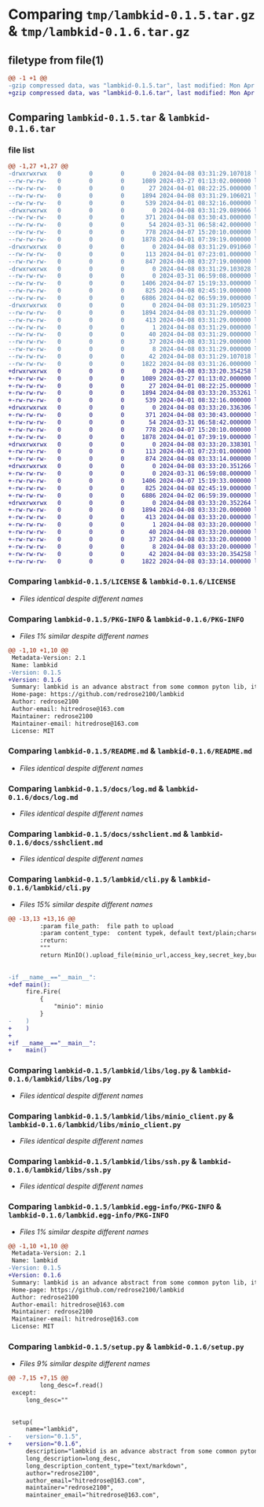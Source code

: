 # Comparing `tmp/lambkid-0.1.5.tar.gz` & `tmp/lambkid-0.1.6.tar.gz`

## filetype from file(1)

```diff
@@ -1 +1 @@
-gzip compressed data, was "lambkid-0.1.5.tar", last modified: Mon Apr  8 03:31:29 2024, max compression
+gzip compressed data, was "lambkid-0.1.6.tar", last modified: Mon Apr  8 03:33:20 2024, max compression
```

## Comparing `lambkid-0.1.5.tar` & `lambkid-0.1.6.tar`

### file list

```diff
@@ -1,27 +1,27 @@
-drwxrwxrwx   0        0        0        0 2024-04-08 03:31:29.107018 lambkid-0.1.5/
--rw-rw-rw-   0        0        0     1089 2024-03-27 01:13:02.000000 lambkid-0.1.5/LICENSE
--rw-rw-rw-   0        0        0       27 2024-04-01 08:22:25.000000 lambkid-0.1.5/MANIFEST.in
--rw-rw-rw-   0        0        0     1894 2024-04-08 03:31:29.106021 lambkid-0.1.5/PKG-INFO
--rw-rw-rw-   0        0        0      539 2024-04-01 08:32:16.000000 lambkid-0.1.5/README.md
-drwxrwxrwx   0        0        0        0 2024-04-08 03:31:29.089066 lambkid-0.1.5/docs/
--rw-rw-rw-   0        0        0      371 2024-04-08 03:30:43.000000 lambkid-0.1.5/docs/cli.md
--rw-rw-rw-   0        0        0       54 2024-03-31 06:58:42.000000 lambkid-0.1.5/docs/install.md
--rw-rw-rw-   0        0        0      778 2024-04-07 15:20:10.000000 lambkid-0.1.5/docs/log.md
--rw-rw-rw-   0        0        0     1878 2024-04-01 07:39:19.000000 lambkid-0.1.5/docs/sshclient.md
-drwxrwxrwx   0        0        0        0 2024-04-08 03:31:29.091060 lambkid-0.1.5/lambkid/
--rw-rw-rw-   0        0        0      113 2024-04-01 07:23:01.000000 lambkid-0.1.5/lambkid/__init__.py
--rw-rw-rw-   0        0        0      847 2024-04-08 03:27:19.000000 lambkid-0.1.5/lambkid/cli.py
-drwxrwxrwx   0        0        0        0 2024-04-08 03:31:29.103028 lambkid-0.1.5/lambkid/libs/
--rw-rw-rw-   0        0        0        0 2024-03-31 06:59:08.000000 lambkid-0.1.5/lambkid/libs/__init__.py
--rw-rw-rw-   0        0        0     1406 2024-04-07 15:19:33.000000 lambkid-0.1.5/lambkid/libs/log.py
--rw-rw-rw-   0        0        0      825 2024-04-08 02:45:19.000000 lambkid-0.1.5/lambkid/libs/minio_client.py
--rw-rw-rw-   0        0        0     6886 2024-04-02 06:59:39.000000 lambkid-0.1.5/lambkid/libs/ssh.py
-drwxrwxrwx   0        0        0        0 2024-04-08 03:31:29.105023 lambkid-0.1.5/lambkid.egg-info/
--rw-rw-rw-   0        0        0     1894 2024-04-08 03:31:29.000000 lambkid-0.1.5/lambkid.egg-info/PKG-INFO
--rw-rw-rw-   0        0        0      413 2024-04-08 03:31:29.000000 lambkid-0.1.5/lambkid.egg-info/SOURCES.txt
--rw-rw-rw-   0        0        0        1 2024-04-08 03:31:29.000000 lambkid-0.1.5/lambkid.egg-info/dependency_links.txt
--rw-rw-rw-   0        0        0       40 2024-04-08 03:31:29.000000 lambkid-0.1.5/lambkid.egg-info/entry_points.txt
--rw-rw-rw-   0        0        0       37 2024-04-08 03:31:29.000000 lambkid-0.1.5/lambkid.egg-info/requires.txt
--rw-rw-rw-   0        0        0        8 2024-04-08 03:31:29.000000 lambkid-0.1.5/lambkid.egg-info/top_level.txt
--rw-rw-rw-   0        0        0       42 2024-04-08 03:31:29.107018 lambkid-0.1.5/setup.cfg
--rw-rw-rw-   0        0        0     1822 2024-04-08 03:31:26.000000 lambkid-0.1.5/setup.py
+drwxrwxrwx   0        0        0        0 2024-04-08 03:33:20.354258 lambkid-0.1.6/
+-rw-rw-rw-   0        0        0     1089 2024-03-27 01:13:02.000000 lambkid-0.1.6/LICENSE
+-rw-rw-rw-   0        0        0       27 2024-04-01 08:22:25.000000 lambkid-0.1.6/MANIFEST.in
+-rw-rw-rw-   0        0        0     1894 2024-04-08 03:33:20.353261 lambkid-0.1.6/PKG-INFO
+-rw-rw-rw-   0        0        0      539 2024-04-01 08:32:16.000000 lambkid-0.1.6/README.md
+drwxrwxrwx   0        0        0        0 2024-04-08 03:33:20.336306 lambkid-0.1.6/docs/
+-rw-rw-rw-   0        0        0      371 2024-04-08 03:30:43.000000 lambkid-0.1.6/docs/cli.md
+-rw-rw-rw-   0        0        0       54 2024-03-31 06:58:42.000000 lambkid-0.1.6/docs/install.md
+-rw-rw-rw-   0        0        0      778 2024-04-07 15:20:10.000000 lambkid-0.1.6/docs/log.md
+-rw-rw-rw-   0        0        0     1878 2024-04-01 07:39:19.000000 lambkid-0.1.6/docs/sshclient.md
+drwxrwxrwx   0        0        0        0 2024-04-08 03:33:20.338301 lambkid-0.1.6/lambkid/
+-rw-rw-rw-   0        0        0      113 2024-04-01 07:23:01.000000 lambkid-0.1.6/lambkid/__init__.py
+-rw-rw-rw-   0        0        0      874 2024-04-08 03:33:14.000000 lambkid-0.1.6/lambkid/cli.py
+drwxrwxrwx   0        0        0        0 2024-04-08 03:33:20.351266 lambkid-0.1.6/lambkid/libs/
+-rw-rw-rw-   0        0        0        0 2024-03-31 06:59:08.000000 lambkid-0.1.6/lambkid/libs/__init__.py
+-rw-rw-rw-   0        0        0     1406 2024-04-07 15:19:33.000000 lambkid-0.1.6/lambkid/libs/log.py
+-rw-rw-rw-   0        0        0      825 2024-04-08 02:45:19.000000 lambkid-0.1.6/lambkid/libs/minio_client.py
+-rw-rw-rw-   0        0        0     6886 2024-04-02 06:59:39.000000 lambkid-0.1.6/lambkid/libs/ssh.py
+drwxrwxrwx   0        0        0        0 2024-04-08 03:33:20.352264 lambkid-0.1.6/lambkid.egg-info/
+-rw-rw-rw-   0        0        0     1894 2024-04-08 03:33:20.000000 lambkid-0.1.6/lambkid.egg-info/PKG-INFO
+-rw-rw-rw-   0        0        0      413 2024-04-08 03:33:20.000000 lambkid-0.1.6/lambkid.egg-info/SOURCES.txt
+-rw-rw-rw-   0        0        0        1 2024-04-08 03:33:20.000000 lambkid-0.1.6/lambkid.egg-info/dependency_links.txt
+-rw-rw-rw-   0        0        0       40 2024-04-08 03:33:20.000000 lambkid-0.1.6/lambkid.egg-info/entry_points.txt
+-rw-rw-rw-   0        0        0       37 2024-04-08 03:33:20.000000 lambkid-0.1.6/lambkid.egg-info/requires.txt
+-rw-rw-rw-   0        0        0        8 2024-04-08 03:33:20.000000 lambkid-0.1.6/lambkid.egg-info/top_level.txt
+-rw-rw-rw-   0        0        0       42 2024-04-08 03:33:20.354258 lambkid-0.1.6/setup.cfg
+-rw-rw-rw-   0        0        0     1822 2024-04-08 03:33:14.000000 lambkid-0.1.6/setup.py
```

### Comparing `lambkid-0.1.5/LICENSE` & `lambkid-0.1.6/LICENSE`

 * *Files identical despite different names*

### Comparing `lambkid-0.1.5/PKG-INFO` & `lambkid-0.1.6/PKG-INFO`

 * *Files 1% similar despite different names*

```diff
@@ -1,10 +1,10 @@
 Metadata-Version: 2.1
 Name: lambkid
-Version: 0.1.5
+Version: 0.1.6
 Summary: lambkid is an advance abstract from some common pyton lib, it aim to make you write python more easily and more fewer code.
 Home-page: https://github.com/redrose2100/lambkid
 Author: redrose2100
 Author-email: hitredrose@163.com
 Maintainer: redrose2100
 Maintainer-email: hitredrose@163.com
 License: MIT
```

### Comparing `lambkid-0.1.5/README.md` & `lambkid-0.1.6/README.md`

 * *Files identical despite different names*

### Comparing `lambkid-0.1.5/docs/log.md` & `lambkid-0.1.6/docs/log.md`

 * *Files identical despite different names*

### Comparing `lambkid-0.1.5/docs/sshclient.md` & `lambkid-0.1.6/docs/sshclient.md`

 * *Files identical despite different names*

### Comparing `lambkid-0.1.5/lambkid/cli.py` & `lambkid-0.1.6/lambkid/cli.py`

 * *Files 15% similar despite different names*

```diff
@@ -13,13 +13,16 @@
         :param file_path:  file path to upload
         :param content_type:  content typek, default text/plain;charset=utf-8
         :return:
         """
         return MinIO().upload_file(minio_url,access_key,secret_key,bucket_name,object_name,file_path,content_type)
 
 
-if __name__=="__main__":
+def main():
     fire.Fire(
         {
             "minio": minio
         }
-    )
+    )
+
+if __name__=="__main__":
+    main()
```

### Comparing `lambkid-0.1.5/lambkid/libs/log.py` & `lambkid-0.1.6/lambkid/libs/log.py`

 * *Files identical despite different names*

### Comparing `lambkid-0.1.5/lambkid/libs/minio_client.py` & `lambkid-0.1.6/lambkid/libs/minio_client.py`

 * *Files identical despite different names*

### Comparing `lambkid-0.1.5/lambkid/libs/ssh.py` & `lambkid-0.1.6/lambkid/libs/ssh.py`

 * *Files identical despite different names*

### Comparing `lambkid-0.1.5/lambkid.egg-info/PKG-INFO` & `lambkid-0.1.6/lambkid.egg-info/PKG-INFO`

 * *Files 1% similar despite different names*

```diff
@@ -1,10 +1,10 @@
 Metadata-Version: 2.1
 Name: lambkid
-Version: 0.1.5
+Version: 0.1.6
 Summary: lambkid is an advance abstract from some common pyton lib, it aim to make you write python more easily and more fewer code.
 Home-page: https://github.com/redrose2100/lambkid
 Author: redrose2100
 Author-email: hitredrose@163.com
 Maintainer: redrose2100
 Maintainer-email: hitredrose@163.com
 License: MIT
```

### Comparing `lambkid-0.1.5/setup.py` & `lambkid-0.1.6/setup.py`

 * *Files 9% similar despite different names*

```diff
@@ -7,15 +7,15 @@
         long_desc=f.read()
 except:
     long_desc=""
 
 
 setup(
     name="lambkid",
-    version="0.1.5",
+    version="0.1.6",
     description="lambkid is an advance abstract from some common pyton lib, it aim to make you write python more easily and more fewer code.",
     long_description=long_desc,
     long_description_content_type="text/markdown",
     author="redrose2100",
     author_email="hitredrose@163.com",
     maintainer="redrose2100",
     maintainer_email="hitredrose@163.com",
```

